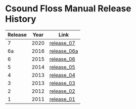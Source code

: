 # Csound Floss Manual Release History

| Release  | Year | Link                                         |
|----------|------|----------------------------------------------|
| 7        | 2020 | [release_07](https://flossmanual.csound.com) |
| 6a       | 2016 | [release_06a](archive/release_06a)           |
| 6        | 2015 | [release_06](archive/release_06)             |
| 5        | 2014 | [release_05](archive/release_05)             |
| 4        | 2013 | [release_04](archive/release_04)             |
| 3        | 2013 | [release_03](archive/release_03)             |
| 2        | 2012 | [release_02](archive/release_02)             |
| 1        | 2011 | [release_01](archive/release_01)             |
